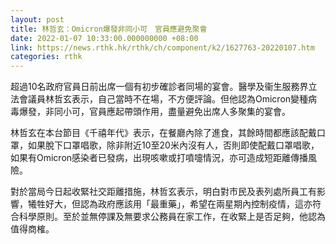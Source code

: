 ```yaml
---
layout: post
title: 林哲玄：Omicron爆發非同小可　官員應避免聚會
date: 2022-01-07 10:33:00.000000000 +08:00
link: https://news.rthk.hk/rthk/ch/component/k2/1627763-20220107.htm
categories: rthk
---
```


超過10名政府官員日前出席一個有初步確診者同場的宴會。醫學及衞生服務界立法會議員林哲玄表示，自己當時不在場，不方便評論。但他認為Omicron變種病毒爆發，非同小可，官員應起帶頭作用，盡量避免出席人多聚集的宴會。

林哲玄在本台節目《千禧年代》表示，在餐廳內除了進食，其餘時間都應該配戴口罩，如果脫下口罩唱歌，除非附近10至20米內沒有人，否則即使配戴口罩唱歌，如果有Omicron感染者已發病，出現咳嗽或打噴嚏情況，亦可造成短距離傳播風險。

對於當局今日起收緊社交距離措施，林哲玄表示，明白對市民及表列處所員工有影響，犧牲好大，但認為政府應該用「最重藥」，希望在兩星期內控制疫情，這亦符合科學原則。至於並無停課及無要求公務員在家工作，在收緊上是否足夠，他認為值得商榷。
